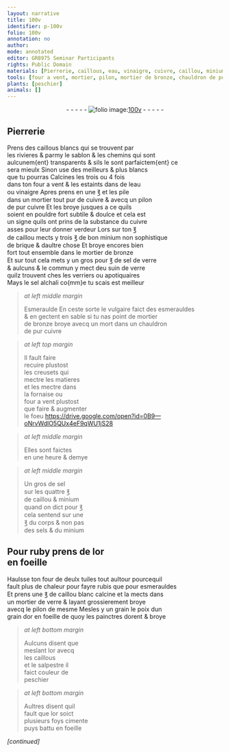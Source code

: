 ```yaml
---
layout: narrative
title: 100v
identifier: p-100v
folio: 100v
annotation: no
author:
mode: annotated
editor: GR8975 Seminar Participants
rights: Public Domain
materials: [Pierrerie, caillous, eau, vinaigre, cuivre, caillou, minium, brique, bronze, sel de verre, suin de verre, sel alchali, Esmeraulde, esmerauldes, sel, sels, ruby, or, rubis, verre, salpestre]
tools: [four a vent, mortier, pilon, mortier de bronze, chauldron de pur cuivre, creusets, fornaise, four, mortier de verre]
plants: [peschier]
animals: []
---
```


<div class="folio" align="center">- - - - - <a href="http://gallica.bnf.fr/ark:/12148/btv1b10500001g/f206.image" target="_blank"><img src="https://cu-mkp.github.io/2017-workshop-edition/assets/photo-icon.png" alt="folio image: " style="display:inline-block; margin-bottom:-3px;"/>100v</a> - - - - - </div>  
  

## <span class="m">Pierrerie</span>

 
Prens des <span class="m">caillous</span> blancs qui se trouvent par<br/> les rivieres & parmy le sablon & les chemins qui sont<br/> aulcunem{ent} transparents & sils le sont parfaictem{ent} ce<br/> sera mieulx Sinon use des meilleurs & plus blancs<br/> que tu pourras Calcines les trois ou 4 fois<br/> dans ton <span class="tl">four a vent</span> & les estaints dans de l<span class="m">eau</span><br/> ou <span class="m">vinaigre</span> Apres prens en une <span class="ms">℥</span> et les pile<br/> dans un <span class="tl">mortier</span> tout pur de <span class="m">cuivre</span> & avecq un <span class="tl">pilon</span><br/> de pur <span class="m">cuivre</span> Et les broye jusques a ce quils<br/> soient en pouldre fort subtile & doulce et cela est<br/> un signe quils ont prins de la substance du <span class="m">cuivre</span><br/> asses pour leur donner verdeur Lors sur ton <span class="ms">℥</span><br/> de <span class="m">caillou</span> mects y trois <span class="ms">℥</span> de bon <span class="m">minium</span> non sophistique<br/> de <span class="m">brique</span> & daultre chose Et broye encores bien<br/> fort tout ensemble dans le <span class="tl">mortier de <span class="m">bronze</span></span><br/> Et sur tout cela mets y un <span class="ms">gros</span> pour <span class="ms">℥</span> de <span class="m">sel de verre</span><br/> & aulcuns & le commun y mect deu <span class="m">suin de verre</span><br/> quilz trouvent ches les <span class="pro">verriers</span> ou <span class="pro">apotiquaires</span><br/> Mays le <span class="m">sel alchali</span> co{mm}e tu scais est meilleur<br/> 
> *at left middle margin*
> 
> <span class="m">Esmeraulde</span>
 En ceste sorte le vulgaire faict des <span class="m">esmerauldes</span><br/> & en gectent en sable si tu nas point de <span class="tl">mortier<br/> de <span class="m">bronze</span></span> broye avecq un mort dans un <span class="tl">chauldron<br/> de pur <span class="m">cuivre</span></span> 
 
> *at left top margin*
> 
>   Il fault faire<br/> recuire plustost<br/> les <span class="tl">creusets</span> qui<br/> mectre les matieres<br/> et les mectre dans<br/> la <span class="tl">fornaise</span> ou<br/> <span class="tl">four a vent</span> plustost<br/> que faire & augmenter<br/> le foeu   https://drive.google.com/open?id=0B9—oNrvWdlO5QUx4eF9qWU1jS28  
 
> *at left middle margin*
> 
>   Elles sont faictes<br/> en <span class="ms">une heure & demye</span> 
 
> *at left middle margin*
> 
>   Un <span class="ms">gros</span> de <span class="m">sel</span><br/> sur les quattre <span class="ms">℥</span><br/> de <span class="m">caillou</span> & <span class="m">minium</span><br/> quand on dict pour <span class="ms">℥</span><br/> cela sentend sur une<br/> ℥ du corps & non pas<br/> des <span class="m">sels</span> & du <span class="m">minium</span> 
 
 
  

## Pour <span class="m">ruby</span> prens de l<span class="m">or</span><br/>en foeille

 
Haulsse ton <span class="tl">four</span> de deulx tuiles tout aultour pourcequil<br/> fault plus de chaleur pour fayre <span class="m">rubis</span> que pour <span class="m">esmerauldes</span><br/> Et prens une <span class="ms">℥</span> de <span class="m">caillou</span> blanc calcine et la mects dans<br/> un <span class="tl">mortier de <span class="m">verre</span></span> & layant grossierement broye<br/> avecq le <span class="tl">pilon</span> de mesme Mesles y un grain le poix dun<br/> <span class="ms">grain</span> d<span class="m">or</span> en foeille de quoy les <span class="pro">painctres</span> dorent & broye
 
> *at left bottom margin*
> 
>   Aulcuns disent que<br/> meslant l<span class="m">or</span> avecq<br/> les <span class="m">caillous</span><br/> et le <span class="m">salpestre</span> il<br/> faict couleur de<br/> <span class="pa">peschier</span>
 
> *at left bottom margin*
> 
>   Aultres disent quil<br/> fault que l<span class="m">or</span> soict<br/> plusieurs foys cimente<br/> puys battu en foeille
 
*[continued]*
 
